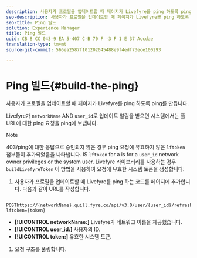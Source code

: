```yaml
---
description: 사용자가 프로필을 업데이트할 때 페이지가 Livefyre를 ping 하도록 ping를 만듭니다.
seo-description: 사용자가 프로필을 업데이트할 때 페이지가 Livefyre를 ping 하도록 ping를 만듭니다.
seo-title: Ping 빌드
solution: Experience Manager
title: Ping 빌드
uuid: CB 8 CC 043-9 EA 5-407 C-B 70 F -3 F 1 E 37 Accdae
translation-type: tm+mt
source-git-commit: 566ea2587f101202045488e9f4edf73ece100293

---
```



# Ping 빌드{#build-the-ping}

사용자가 프로필을 업데이트할 때 페이지가 Livefyre를 ping 하도록 ping를 만듭니다.

Livefyre가 `networkName` AND `user_id`로 업데이트 알림을 받으면 시스템에서는 풀 URL에 대한 ping 요청을 ping에 보냅니다.

>[!NOTE]
>
>403/ping에 대한 응답으로 승인되지 않은 경우 ping 요청에 유효하지 않은 `lftoken` 첨부물이 추가되었음을 나타냅니다. IS `lftoken` for a is for a `user_id` network owner privileges or the system user. Livefyre 라이브러리를 사용하는 경우 `buildLivefyreToken` 이 방법을 사용하여 요청에 유효한 시스템 토큰을 생성합니다.

1. 사용자가 프로필을 업데이트할 때 Livefyre를 ping 하는 코드를 페이지에 추가합니다. 다음과 같이 URL를 작성합니다.

```
 POSThttps://{networkName}.quill.fyre.co/api/v3.0/user/{user_id}/refresh?lftoken={token}
```

* **[!UICONTROL networkName:]** Livefyre가 네트워크 이름을 제공했습니다.
* **[!UICONTROL user_id:]** 사용자의 ID.
* **[!UICONTROL token:]** 유효한 시스템 토큰.

1. 요청 구조를 풀링합니다.
